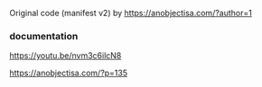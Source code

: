 Original code (manifest v2) by https://anobjectisa.com/?author=1

### documentation

https://youtu.be/nvm3c6ilcN8

https://anobjectisa.com/?p=135
